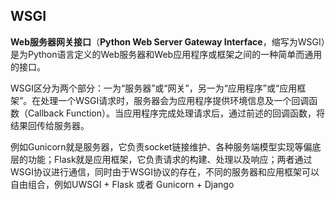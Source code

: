 ## WSGI

**Web服务器网关接口**（**Python Web Server Gateway Interface**，缩写为WSGI）是为Python语言定义的Web服务器和Web应用程序或框架之间的一种简单而通用的接口。

WSGI区分为两个部分：一为“服务器”或“网关”，另一为“应用程序”或“应用框架”。在处理一个WSGI请求时，服务器会为应用程序提供环境信息及一个回调函数（Callback Function）。当应用程序完成处理请求后，通过前述的回调函数，将结果回传给服务器。

例如Gunicorn就是服务器，它负责socket链接维护、各种服务端模型实现等偏底层的功能；Flask就是应用框架，它负责请求的构建、处理以及响应；两者通过WSGI协议进行通信，同时由于WSGI协议的存在，不同的服务器和应用框架可以自由组合，例如UWSGI + Flask 或者 Gunicorn + Django

